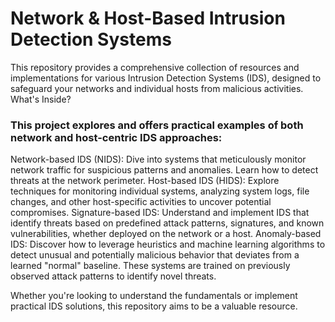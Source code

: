 # Network & Host-Based Intrusion Detection Systems

This repository provides a comprehensive collection of resources and implementations for various Intrusion Detection Systems (IDS), designed to safeguard your networks and individual hosts from malicious activities.
What's Inside?

### This project explores and offers practical examples of both network and host-centric IDS approaches:
Network-based IDS (NIDS): Dive into systems that meticulously monitor network traffic for suspicious patterns and anomalies. Learn how to detect threats at the network perimeter.
Host-based IDS (HIDS): Explore techniques for monitoring individual systems, analyzing system logs, file changes, and other host-specific activities to uncover potential compromises.
Signature-based IDS: Understand and implement IDS that identify threats based on predefined attack patterns, signatures, and known vulnerabilities, whether deployed on the network or a host.
Anomaly-based IDS: Discover how to leverage heuristics and machine learning algorithms to detect unusual and potentially malicious behavior that deviates from a learned "normal" baseline. These systems are trained on previously observed attack patterns to identify novel threats.

 Whether you're looking to understand the fundamentals or implement practical IDS solutions, this repository aims to be a valuable resource.

